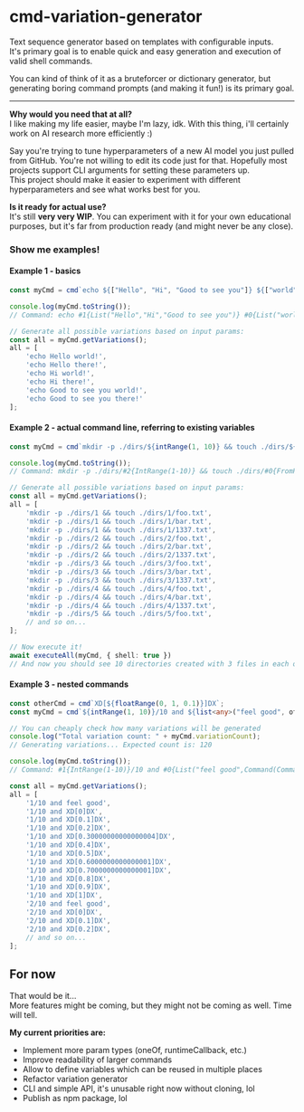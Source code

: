 cmd-variation-generator
=======================

Text sequence generator based on templates with configurable inputs. \
It's primary goal is to enable quick and easy generation and execution of valid shell commands.

You can kind of think of it as a bruteforcer or dictionary generator, but generating boring command prompts (and making it fun!) is its primary goal.

-------------------------

**Why would you need that at all?** \
I like making my life easier, maybe I'm lazy, idk.
With this thing, i'll certainly work on AI research more efficiently :)

Say you're trying to tune hyperparameters of a new AI model you just pulled from GitHub. You're not willing to edit its code just for that.
Hopefully most projects support CLI arguments for setting these parameters up. \
This project should make it easier to experiment with different hyperparameters and see what works best for you.

**Is it ready for actual use?** \
It's still **very very WIP**. You can experiment with it for your own educational purposes, but it's far from production ready (and might never be any close).

### Show me examples!

#### Example 1 - basics
```typescript
const myCmd = cmd`echo ${["Hello", "Hi", "Good to see you"]} ${["world", "there"]}!`;

console.log(myCmd.toString());
// Command: echo #1{List("Hello","Hi","Good to see you")} #0{List("world","there")}!

// Generate all possible variations based on input params:
const all = myCmd.getVariations();
all = [
    'echo Hello world!',
    'echo Hello there!',
    'echo Hi world!',
    'echo Hi there!',
    'echo Good to see you world!',
    'echo Good to see you there!'
];

```

#### Example 2 - actual command line, referring to existing variables

```typescript
const myCmd = cmd`mkdir -p ./dirs/${intRange(1, 10)} && touch ./dirs/${fromParams(([id]) => id)}/${list<any>("foo", "bar", 1337)}.txt`;

console.log(myCmd.toString());
// Command: mkdir -p ./dirs/#2{IntRange(1-10)} && touch ./dirs/#0{FromParams(([id]) => id)}/#1{List("foo","bar",1337)}.txt

// Generate all possible variations based on input params:
const all = myCmd.getVariations();
all = [
    'mkdir -p ./dirs/1 && touch ./dirs/1/foo.txt',
    'mkdir -p ./dirs/1 && touch ./dirs/1/bar.txt',
    'mkdir -p ./dirs/1 && touch ./dirs/1/1337.txt',
    'mkdir -p ./dirs/2 && touch ./dirs/2/foo.txt',
    'mkdir -p ./dirs/2 && touch ./dirs/2/bar.txt',
    'mkdir -p ./dirs/2 && touch ./dirs/2/1337.txt',
    'mkdir -p ./dirs/3 && touch ./dirs/3/foo.txt',
    'mkdir -p ./dirs/3 && touch ./dirs/3/bar.txt',
    'mkdir -p ./dirs/3 && touch ./dirs/3/1337.txt',
    'mkdir -p ./dirs/4 && touch ./dirs/4/foo.txt',
    'mkdir -p ./dirs/4 && touch ./dirs/4/bar.txt',
    'mkdir -p ./dirs/4 && touch ./dirs/4/1337.txt',
    'mkdir -p ./dirs/5 && touch ./dirs/5/foo.txt',
    // and so on...
];

// Now execute it!
await executeAll(myCmd, { shell: true })
// And now you should see 10 directories created with 3 files in each of them, cool, innit?

```

#### Example 3 - nested commands

```typescript
const otherCmd = cmd`XD[${floatRange(0, 1, 0.1)}]DX`;
const myCmd = cmd`${intRange(1, 10)}/10 and ${list<any>("feel good", otherCmd)}`;

// You can cheaply check how many variations will be generated
console.log("Total variation count: " + myCmd.variationCount);
// Generating variations... Expected count is: 120

console.log(myCmd.toString());
// Command: #1{IntRange(1-10)}/10 and #0{List("feel good",Command(Command: XD[#0{FloatRange(0-1, step=0.1)}]DX))}

const all = myCmd.getVariations();
all = [
    '1/10 and feel good',
    '1/10 and XD[0]DX',
    '1/10 and XD[0.1]DX',
    '1/10 and XD[0.2]DX',
    '1/10 and XD[0.30000000000000004]DX',
    '1/10 and XD[0.4]DX',
    '1/10 and XD[0.5]DX',
    '1/10 and XD[0.6000000000000001]DX',
    '1/10 and XD[0.7000000000000001]DX',
    '1/10 and XD[0.8]DX',
    '1/10 and XD[0.9]DX',
    '1/10 and XD[1]DX',
    '2/10 and feel good',
    '2/10 and XD[0]DX',
    '2/10 and XD[0.1]DX',
    '2/10 and XD[0.2]DX',
    // and so on...
];
```

## For now
That would be it... \
More features might be coming, but they might not be coming as well. Time will tell.

**My current priorities are:** 
* Implement more param types (oneOf, runtimeCallback, etc.)
* Improve readability of larger commands
* Allow to define variables which can be reused in multiple places
* Refactor variation generator
* CLI and simple API, it's unusable right now without cloning, lol
* Publish as npm package, lol

